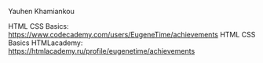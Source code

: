 Yauhen Khamiankou

HTML CSS Basics: https://www.codecademy.com/users/EugeneTime/achievements 
HTML CSS Basics HTMLacademy: https://htmlacademy.ru/profile/eugenetime/achievements
